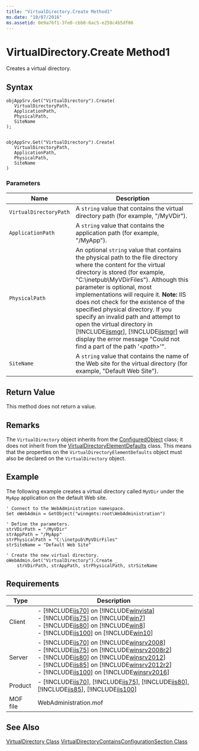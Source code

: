 ```yaml
---
title: "VirtualDirectory.Create Method1"
ms.date: "10/07/2016"
ms.assetid: 0e9a76f1-3fe0-cbb0-6ac5-e258c4b5df06
---
```

# VirtualDirectory.Create Method1
Creates a virtual directory.  
  
## Syntax  
  
```jscript#  
objAppSrv.Get("VirtualDirectory").Create(  
   VirtualDirectoryPath,  
   ApplicationPath,  
   PhysicalPath,  
   SiteName  
);  
  
```  
  
```vbs  
objAppSrv.Get("VirtualDirectory").Create(  
   VirtualDirectoryPath,  
   ApplicationPath,  
   PhysicalPath,  
   SiteName  
)  
```  
  
### Parameters  
  
|Name|Description|  
|----------|-----------------|  
|`VirtualDirectoryPath`|A `string` value that contains the virtual directory path (for example, "/MyVDir").|  
|`ApplicationPath`|A `string` value that contains the application path (for example, "/MyApp").|  
|`PhysicalPath`|An optional `string` value that contains the physical path to the file directory where the content for the virtual directory is stored (for example, "C:\inetpub\MyVDirFiles"). Although this parameter is optional, most implementations will require it. **Note:**  IIS does not check for the existence of the specified physical directory. If you specify an invalid path and attempt to open the virtual directory in [!INCLUDE[iismgr](../wmi-provider/includes/iismgr-md.md)], [!INCLUDE[iismgr](../wmi-provider/includes/iismgr-md.md)] will display the error message "Could not find a part of the path '*\<path>*'".|  
|`SiteName`|A `string` value that contains the name of the Web site for the virtual directory (for example, "Default Web Site").|  
  
## Return Value  
 This method does not return a value.  
  
## Remarks  
 The `VirtualDirectory` object inherits from the [ConfiguredObject](../wmi-provider/configuredobject-class.md) class; it does not inherit from the [VirtualDirectoryElementDefaults](../wmi-provider/virtualdirectoryelementdefaults-class.md) class. This means that the properties on the `VirtualDirectoryElementDefaults` object must also be declared on the `VirtualDirectory` object.  
  
## Example  
 The following example creates a virtual directory called `MyVDir` under the `MyApp` application on the default Web site.  
  
```  
' Connect to the WebAdministration namespace.  
Set oWebAdmin = GetObject("winmgmts:root\WebAdministration")  
  
' Define the parameters.  
strVDirPath = "/MyVDir"  
strAppPath = "/MyApp"  
strPhysicalPath = "C:\inetpub\MyVDirFiles"  
strSiteName = "Default Web Site"  
  
' Create the new virtual directory.  
oWebAdmin.Get("VirtualDirectory").Create _  
    strVDirPath, strAppPath, strPhysicalPath, strSiteName  
```  
  
## Requirements  
  
|Type|Description|  
|----------|-----------------|  
|Client|-   [!INCLUDE[iis70](../wmi-provider/includes/iis70-md.md)] on [!INCLUDE[winvista](../wmi-provider/includes/winvista-md.md)]<br />-   [!INCLUDE[iis75](../wmi-provider/includes/iis75-md.md)] on [!INCLUDE[win7](../wmi-provider/includes/win7-md.md)]<br />-   [!INCLUDE[iis80](../wmi-provider/includes/iis80-md.md)] on [!INCLUDE[win8](../wmi-provider/includes/win8-md.md)]<br />-   [!INCLUDE[iis100](../wmi-provider/includes/iis100-md.md)] on [!INCLUDE[win10](../wmi-provider/includes/win10-md.md)]|  
|Server|-   [!INCLUDE[iis70](../wmi-provider/includes/iis70-md.md)] on [!INCLUDE[winsrv2008](../wmi-provider/includes/winsrv2008-md.md)]<br />-   [!INCLUDE[iis75](../wmi-provider/includes/iis75-md.md)] on [!INCLUDE[winsrv2008r2](../wmi-provider/includes/winsrv2008r2-md.md)]<br />-   [!INCLUDE[iis80](../wmi-provider/includes/iis80-md.md)] on [!INCLUDE[winsrv2012](../wmi-provider/includes/winsrv2012-md.md)]<br />-   [!INCLUDE[iis85](../wmi-provider/includes/iis85-md.md)] on [!INCLUDE[winsrv2012r2](../wmi-provider/includes/winsrv2012r2-md.md)]<br />-   [!INCLUDE[iis100](../wmi-provider/includes/iis100-md.md)] on [!INCLUDE[winsrv2016](../wmi-provider/includes/winsrv2016-md.md)]|  
|Product|-   [!INCLUDE[iis70](../wmi-provider/includes/iis70-md.md)], [!INCLUDE[iis75](../wmi-provider/includes/iis75-md.md)], [!INCLUDE[iis80](../wmi-provider/includes/iis80-md.md)], [!INCLUDE[iis85](../wmi-provider/includes/iis85-md.md)], [!INCLUDE[iis100](../wmi-provider/includes/iis100-md.md)]|  
|MOF file|WebAdministration.mof|  
  
## See Also  
 [VirtualDirectory Class](../wmi-provider/virtualdirectory-class.md)
 [VirtualDirectoryContainsConfigurationSection Class](../wmi-provider/virtualdirectorycontainsconfigurationsection-class.md)

